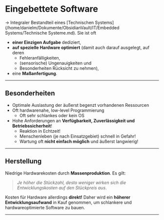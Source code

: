 # Eingebettete Software

-> Integraler Bestandteil eines [Technischen Systems](/home/danielm/Dokumente/ObsidianVault/IT/Embedded Systems/Technische Systeme.md). Sie ist oft 
*  **einer Einzigen Aufgabe** dediziert, 
* **auf spezielle Hardware optimiert** (damit auch darauf ausgelegt, auf deren 
  * Fehleranfälligkeiten,
  * (sensorische) Ungenauigkeiten und 
  * Besonderheiten Rücksicht zu nehmen),
* eine **Maßanfertigung**.

---------------------------------------------------------

## Besonderheiten

* Optimale Auslastung der äußerst begenzt vorhandenen Ressourcen
* Oft hardwarenahe, low-level Programmierung
  * Oft sehr schlankes oder kein OS
* Hohe Anforderungen an **Verfügbarkeit, Zuverlässigkeit und Betriebssicherheit**!
  * Reaktion in Echtzeit!
  * Menschenleben (je nach Einsatzgebiet) schnell in Gefahr!
  * Wartung oft **nicht einfach möglich** und äußerst langwierig!

-----------------------------------------------------

## Herstellung

Niedrige Hardwarekosten durch **Massenproduktion**.
Es gilt:

> *Je höher die Stückzahl, desto weniger wirken sich die Entwicklungskosten auf den Stückpreis aus*.

Kosten für Hardware allerdings **direkt!**
Daher wird ein **höherer Entwicklungsaufwand** in Kauf genommen, um schlankere und hardwareoptimierte Software zu bauen.

-----------------------------------------------------------

